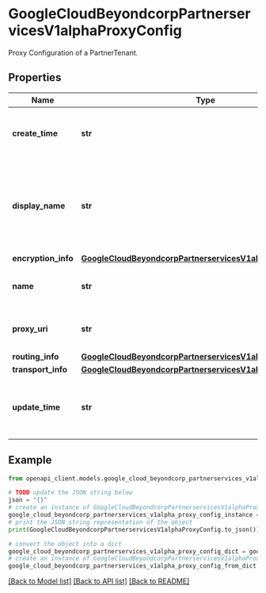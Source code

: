 # GoogleCloudBeyondcorpPartnerservicesV1alphaProxyConfig

Proxy Configuration of a PartnerTenant.

## Properties

Name | Type | Description | Notes
------------ | ------------- | ------------- | -------------
**create_time** | **str** | Output only. Timestamp when the resource was created. | [optional] [readonly] 
**display_name** | **str** | Optional. An arbitrary caller-provided name for the ProxyConfig. Cannot exceed 64 characters. | [optional] 
**encryption_info** | [**GoogleCloudBeyondcorpPartnerservicesV1alphaEncryptionInfo**](GoogleCloudBeyondcorpPartnerservicesV1alphaEncryptionInfo.md) |  | [optional] 
**name** | **str** | Output only. ProxyConfig resource name. | [optional] [readonly] 
**proxy_uri** | **str** | Required. The URI of the proxy server. | [optional] 
**routing_info** | [**GoogleCloudBeyondcorpPartnerservicesV1alphaRoutingInfo**](GoogleCloudBeyondcorpPartnerservicesV1alphaRoutingInfo.md) |  | [optional] 
**transport_info** | [**GoogleCloudBeyondcorpPartnerservicesV1alphaTransportInfo**](GoogleCloudBeyondcorpPartnerservicesV1alphaTransportInfo.md) |  | [optional] 
**update_time** | **str** | Output only. Timestamp when the resource was last modified. | [optional] [readonly] 

## Example

```python
from openapi_client.models.google_cloud_beyondcorp_partnerservices_v1alpha_proxy_config import GoogleCloudBeyondcorpPartnerservicesV1alphaProxyConfig

# TODO update the JSON string below
json = "{}"
# create an instance of GoogleCloudBeyondcorpPartnerservicesV1alphaProxyConfig from a JSON string
google_cloud_beyondcorp_partnerservices_v1alpha_proxy_config_instance = GoogleCloudBeyondcorpPartnerservicesV1alphaProxyConfig.from_json(json)
# print the JSON string representation of the object
print(GoogleCloudBeyondcorpPartnerservicesV1alphaProxyConfig.to_json())

# convert the object into a dict
google_cloud_beyondcorp_partnerservices_v1alpha_proxy_config_dict = google_cloud_beyondcorp_partnerservices_v1alpha_proxy_config_instance.to_dict()
# create an instance of GoogleCloudBeyondcorpPartnerservicesV1alphaProxyConfig from a dict
google_cloud_beyondcorp_partnerservices_v1alpha_proxy_config_from_dict = GoogleCloudBeyondcorpPartnerservicesV1alphaProxyConfig.from_dict(google_cloud_beyondcorp_partnerservices_v1alpha_proxy_config_dict)
```
[[Back to Model list]](../README.md#documentation-for-models) [[Back to API list]](../README.md#documentation-for-api-endpoints) [[Back to README]](../README.md)


